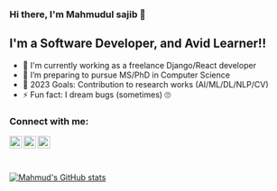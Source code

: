 ### Hi there, I'm Mahmudul sajib  👋

## I'm a Software Developer, and Avid Learner!!

- 🔭 I'm currently working as a freelance Django/React developer 
- 🏃 I’m preparing to pursue MS/PhD in Computer Science
- 🥅 2023 Goals: Contribution to research works (AI/ML/DL/NLP/CV)
- ⚡ Fun fact: I dream bugs (sometimes) 🙄

### Connect with me:

[<img align="left" alt="mahmud | Twitter" width="22px" src="https://cdn.jsdelivr.net/npm/simple-icons@v3/icons/twitter.svg" />][twitter]
[<img align="left" alt="mahmud | LinkedIn" width="22px" src="https://cdn.jsdelivr.net/npm/simple-icons@v3/icons/linkedin.svg" />][linkedin]
[<img align="left" alt="mahmud | Instagram" width="22px" src="https://cdn.jsdelivr.net/npm/simple-icons@v3/icons/instagram.svg" />][instagram]

[linkedin]: https://www.linkedin.com/in/mahmud-sajib-756a98185/
[twitter]: https://twitter.com/MahmudSajib18
[instagram]: https://www.instagram.com/mahmud_sajib07/

<br/>
<br/>
<br/>

[![Mahmud's GitHub stats](https://github-readme-stats.vercel.app/api?username=mahmud-sajib)](https://github.com/mahmud-sajib/github-readme-stats)
